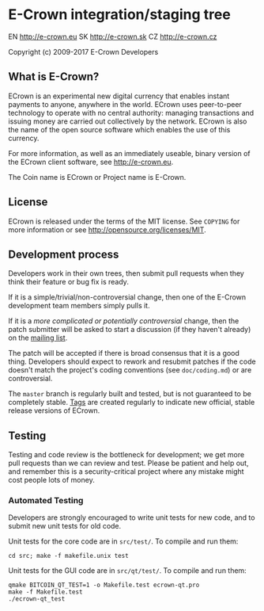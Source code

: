 E-Crown integration/staging tree
================================

EN http://e-crown.eu
SK http://e-crown.sk
CZ http://e-crown.cz

Copyright (c) 2009-2017 E-Crown Developers

What is E-Crown?
----------------

ECrown is an experimental new digital currency that enables instant payments to
anyone, anywhere in the world. ECrown uses peer-to-peer technology to operate
with no central authority: managing transactions and issuing money are carried
out collectively by the network. ECrown is also the name of the open source
software which enables the use of this currency.

For more information, as well as an immediately useable, binary version of
the ECrown client software, see http://e-crown.eu.

The Coin name is ECrown or Project name is E-Crown.

License
-------

ECrown is released under the terms of the MIT license. See `COPYING` for more
information or see http://opensource.org/licenses/MIT.

Development process
-------------------

Developers work in their own trees, then submit pull requests when they think
their feature or bug fix is ready.

If it is a simple/trivial/non-controversial change, then one of the E-Crown
development team members simply pulls it.

If it is a *more complicated or potentially controversial* change, then the patch
submitter will be asked to start a discussion (if they haven't already) on the
[mailing list](http://sourceforge.net/mailarchive/forum.php?forum_name=ecrown-development).

The patch will be accepted if there is broad consensus that it is a good thing.
Developers should expect to rework and resubmit patches if the code doesn't
match the project's coding conventions (see `doc/coding.md`) or are
controversial.

The `master` branch is regularly built and tested, but is not guaranteed to be
completely stable. [Tags](https://github.com/ECrown/ECrown) are created
regularly to indicate new official, stable release versions of ECrown.

Testing
-------

Testing and code review is the bottleneck for development; we get more pull
requests than we can review and test. Please be patient and help out, and
remember this is a security-critical project where any mistake might cost people
lots of money.

### Automated Testing

Developers are strongly encouraged to write unit tests for new code, and to
submit new unit tests for old code.

Unit tests for the core code are in `src/test/`. To compile and run them:

    cd src; make -f makefile.unix test

Unit tests for the GUI code are in `src/qt/test/`. To compile and run them:

    qmake BITCOIN_QT_TEST=1 -o Makefile.test ecrown-qt.pro
    make -f Makefile.test
    ./ecrown-qt_test

